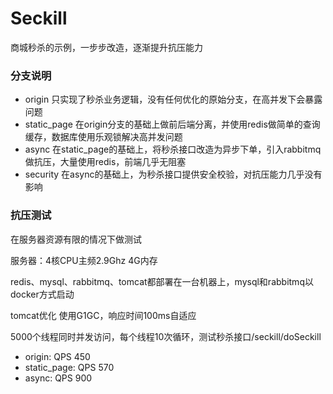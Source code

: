 # Seckill
商城秒杀的示例，一步步改造，逐渐提升抗压能力

### 分支说明
- origin 只实现了秒杀业务逻辑，没有任何优化的原始分支，在高并发下会暴露问题
- static_page 在origin分支的基础上做前后端分离，并使用redis做简单的查询缓存，数据库使用乐观锁解决高并发问题
- async 在static_page的基础上，将秒杀接口改造为异步下单，引入rabbitmq做抗压，大量使用redis，前端几乎无阻塞
- security 在async的基础上，为秒杀接口提供安全校验，对抗压能力几乎没有影响

### 抗压测试
在服务器资源有限的情况下做测试

服务器：4核CPU主频2.9Ghz 4G内存

redis、mysql、rabbitmq、tomcat都部署在一台机器上，mysql和rabbitmq以docker方式启动

tomcat优化 使用G1GC，响应时间100ms自适应

5000个线程同时并发访问，每个线程10次循环，测试秒杀接口/seckill/doSeckill

- origin: QPS 450
- static_page: QPS 570
- async: QPS 900


